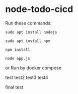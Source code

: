 # node-todo-cicd

Run these commands:


`sudo apt install nodejs`


`sudo apt install npm`


`npm install`

`node app.js`

or Run by docker compose

test
test2
test3
test4

final test
